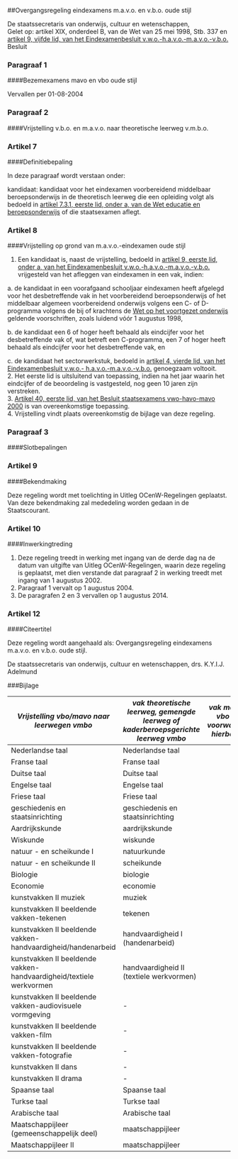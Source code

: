 <meta http-equiv='Content-Type' content='text/html; charset=utf-8' />

##Overgangsregeling eindexamens m.a.v.o. en v.b.o. oude stijl

De staatssecretaris van onderwijs, cultuur en wetenschappen,  
Gelet op: artikel XIX, onderdeel B, van de Wet van 25 mei 1998, Stb. 337 en [artikel 9, vijfde lid, van het Eindexamenbesluit v.w.o.-h.a.v.o.-m.a.v.o.-v.b.o.](../../../../../../../../../AMvB/eindexamenbesluit/vo/BWBR0004593/README.md)
Besluit      
### Paragraaf  1 

####Bezemexamens mavo en vbo oude stijl

Vervallen per 01-08-2004 

### Paragraaf  2 

####Vrijstelling v.b.o. en m.a.v.o. naar theoretische leerweg v.m.b.o.

### Artikel  7  

####Definitiebepaling

In deze paragraaf wordt verstaan onder: 

kandidaat: kandidaat voor het eindexamen voorbereidend middelbaar beroepsonderwijs in de theoretisch leerweg die een opleiding volgt als bedoeld in [artikel 7.3.1, eerste lid, onder a, van de Wet educatie en beroepsonderwijs](../../../../../../../../../wet/wet/educatie/en/beroepsonderwijs/BWBR0007625/README.md) of die staatsexamen aflegt.   

### Artikel  8  

####Vrijstelling op grond van m.a.v.o.-eindexamen oude stijl

1.  Een kandidaat is, naast de vrijstelling, bedoeld in [artikel 9, eerste lid, onder a, van het Eindexamenbesluit v.w.o.-h.a.v.o.-m.a.v.o.-v.b.o.](../../../../../../../../../AMvB/eindexamenbesluit/vo/BWBR0004593/README.md) vrijgesteld van het afleggen van eindexamen in een vak, indien: 

a.   de kandidaat in een voorafgaand schooljaar eindexamen heeft afgelegd voor het desbetreffende vak in het voorbereidend beroepsonderwijs of het middelbaar algemeen voorbereidend onderwijs volgens een C- of D-programma volgens de bij of krachtens de [Wet op het voortgezet onderwijs](../../../../../../../../../wet/wet/op/het/voortgezet/onderwijs/BWBR0002399/README.md) geldende voorschriften, zoals luidend vóór 1 augustus 1998, 

b.   de kandidaat een 6 of hoger heeft behaald als eindcijfer voor het desbetreffende vak of, wat betreft een C-programma, een 7 of hoger heeft behaald als eindcijfer voor het desbetreffende vak, en 

c.   de kandidaat het sectorwerkstuk, bedoeld in [artikel 4, vierde lid, van het Eindexamenbesluit v.w.o.- h.a.v.o.-m.a.v.o.-v.b.o.](../../../../../../../../../AMvB/eindexamenbesluit/vo/BWBR0004593/README.md) genoegzaam voltooit.    
2.  Het eerste lid is uitsluitend van toepassing, indien na het jaar waarin het eindcijfer of de beoordeling is vastgesteld, nog geen 10 jaren zijn verstreken.   
3.  [Artikel 40, eerste lid, van het Besluit staatsexamens vwo-havo-mavo 2000](../../../../../../../../../AMvB/staatsexamenbesluit/vo/BWBR0011538/README.md) is van overeenkomstige toepassing.   
4.  Vrijstelling vindt plaats overeenkomstig de bijlage van deze regeling.  

### Paragraaf  3 

####Slotbepalingen

### Artikel  9  

####Bekendmaking

Deze regeling wordt met toelichting in Uitleg OCenW-Regelingen geplaatst. Van deze bekendmaking zal mededeling worden gedaan in de Staatscourant. 

### Artikel  10  

####Inwerkingtreding

1.  Deze regeling treedt in werking met ingang van de derde dag na de datum van uitgifte van Uitleg OCenW-Regelingen, waarin deze regeling is geplaatst, met dien verstande dat paragraaf 2 in werking treedt met ingang van 1 augustus 2002.   
2.  Paragraaf 1 vervalt op 1 augustus 2004.   
3.  De paragrafen 2 en 3 vervallen op 1 augustus 2014.  

### Artikel  12  

####Citeertitel

Deze regeling wordt aangehaald als: Overgangsregeling eindexamens m.a.v.o. en v.b.o. oude stijl. 

De 
staatssecretaris van  onderwijs, cultuur en wetenschappen,
drs. K.Y.I.J. Adelmund    

###Bijlage 

|*Vrijstelling vbo/mavo naar leerwegen vmbo* | *vak theoretische leerweg, gemengde leerweg of* *kaderberoepsgerichte leerweg vmbo*  | *vak mavo of vbo (zie voorwaarden* *hierboven)*  |
|---|---|---|
| Nederlandse taal | Nederlandse taal |
| Franse taal | Franse taal |
| Duitse taal | Duitse taal  |
| Engelse taal | Engelse taal  |
| Friese taal | Friese taal  |
| geschiedenis en staatsinrichting | geschiedenis en staatsinrichting  |
| Aardrijkskunde | aardrijkskunde  |
| Wiskunde | wiskunde  |
| natuur - en scheikunde I | natuurkunde |
| natuur - en scheikunde II | scheikunde  |
| Biologie | biologie  |
| Economie | economie  |
| kunstvakken II muziek | muziek  |
| kunstvakken II beeldende vakken-tekenen | tekenen  |
| kunstvakken II beeldende vakken-handvaardigheid/handenarbeid | handvaardigheid I (handenarbeid)  |
| kunstvakken II beeldende vakken-handvaardigheid/textiele werkvormen  | handvaardigheid II (textiele werkvormen)  |
| kunstvakken II beeldende vakken-audiovisuele vormgeving | -  |
| kunstvakken II beeldende vakken-film | -  |
| kunstvakken II beeldende vakken-fotografie | -  |
| kunstvakken II dans | -  |
| kunstvakken II drama | -  |
| Spaanse taal | Spaanse taal |
| Turkse taal | Turkse taal  |
| Arabische taal | Arabische taal  |
| Maatschappijleer (gemeenschappelijk deel) | maatschappijleer  |
| Maatschappijleer II | maatschappijleer  |

